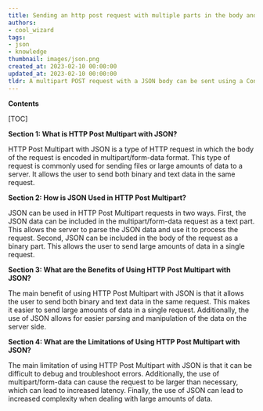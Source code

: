 ```yaml
---
title: Sending an http post request with multiple parts in the body and a JSON payload
authors:
- cool_wizard
tags:
- json
- knowledge
thumbnail: images/json.png
created_at: 2023-02-10 00:00:00
updated_at: 2023-02-10 00:00:00
tldr: A multipart POST request with a JSON body can be sent using a Content-Type of `multipart/form-data` and the JSON data should be included as a part of the form data.
---
```


**Contents**

[TOC]

**Section 1: What is HTTP Post Multipart with JSON?**

HTTP Post Multipart with JSON is a type of HTTP request in which the body of the request is encoded in multipart/form-data format. This type of request is commonly used for sending files or large amounts of data to a server. It allows the user to send both binary and text data in the same request.

**Section 2: How is JSON Used in HTTP Post Multipart?**

JSON can be used in HTTP Post Multipart requests in two ways. First, the JSON data can be included in the multipart/form-data request as a text part. This allows the server to parse the JSON data and use it to process the request. Second, JSON can be included in the body of the request as a binary part. This allows the user to send large amounts of data in a single request.

**Section 3: What are the Benefits of Using HTTP Post Multipart with JSON?**

The main benefit of using HTTP Post Multipart with JSON is that it allows the user to send both binary and text data in the same request. This makes it easier to send large amounts of data in a single request. Additionally, the use of JSON allows for easier parsing and manipulation of the data on the server side.

**Section 4: What are the Limitations of Using HTTP Post Multipart with JSON?**

The main limitation of using HTTP Post Multipart with JSON is that it can be difficult to debug and troubleshoot errors. Additionally, the use of multipart/form-data can cause the request to be larger than necessary, which can lead to increased latency. Finally, the use of JSON can lead to increased complexity when dealing with large amounts of data.
